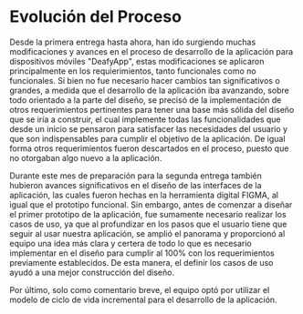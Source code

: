 # Evolución del Proceso

Desde la primera entrega hasta ahora, han ido surgiendo muchas modificaciones y avances en el proceso de desarrollo de la aplicación para dispositivos móviles "DeafyApp", estas modificaciones se aplicaron principalmente en los requierimientos, tanto funcionales como no funcionales. Si bien no fue necesario hacer cambios tan significativos o grandes, a medida que el desarrollo de la aplicación iba avanzando, sobre todo orientado a la parte del diseño, se precisó de la implementación de otros requerimientos pertinentes para tener una base más sólida del diseño que se iría a construir, el cual implemente todas las funcionalidades que desde un inicio se pensaron para satisfacer las necesidades del usuario y que son indispensables para cumplir el objetivo de la aplicación. De igual forma otros requerimientos fueron descartados en el proceso, puesto que no otorgaban algo nuevo a la aplicación.

Durante este mes de preparación para la segunda entrega también hubieron avances significativos en el diseño de las interfaces de la aplicación, las cuales fueron hechas en la herramienta digital FIGMA, al igual que el prototipo funcional. Sin embargo, antes de comenzar a diseñar el primer prototipo de la aplicación, fue sumamente necesario realizar los casos de uso, ya que al profundizar en los pasos que el usuario tiene que seguir al usar nuestra aplicación, se amplió el panorama y proporcionó al equipo una idea más clara y certera de todo lo que es necesario implementar en el diseño para cumplir al 100% con los requerimientos previamente establecidos. De esta manera, el definir los casos de uso ayudó a una mejor construcción del diseño.

Por último, solo como comentario breve, el equipo optó por utilizar el modelo de ciclo de vida incremental para el desarrollo de la aplicación.
